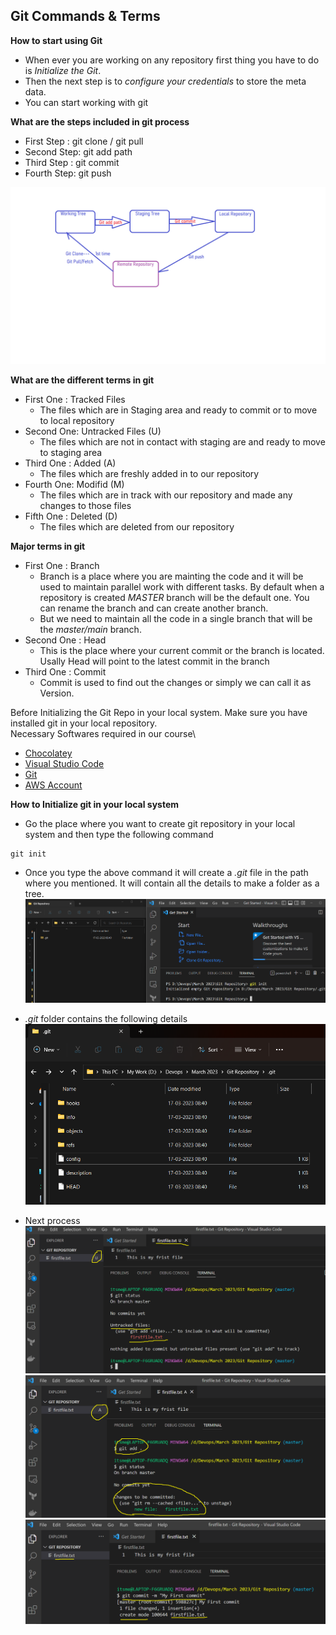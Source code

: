 ## Git Commands & Terms

**How to start using Git**
- When ever you are working on any repository first thing you have to do is *Initialize the Git*. 
- Then the next step is to *configure your credentials* to store the meta data.
- You can start working with git

**What are the steps included in git process**
- First Step : git clone / git pull
- Second Step: git add path
- Third Step : git commit <commit message>
- Fourth Step: git push

![privew](./images/git5.png)

**What are the different terms in git**
- First One : Tracked Files
    - The files which are in Staging area and ready to commit or to move to local repository
- Second One: Untracked Files (U)
    - The files which are not in contact with staging are and ready to move to staging area
- Third One : Added (A)
    - The files which are freshly added in to our repository
- Fourth One: Modifid (M)
    - The files which are in track with our repository and made any changes to those files
- Fifth One : Deleted (D)
    - The files which are deleted from our repository


**Major terms in git**

- First One  : Branch
    - Branch is a place where you are mainting the code and it will be used to maintain parallel work with different tasks. By default when a repository is created *MASTER* branch will be the default one. You can rename the branch and can create another branch.
    - But we need to maintain all the code in a single branch that will be the *master/main* branch.
- Second One : Head
    - This is the place where your current commit or the branch is located. Usally Head will point to the latest commit in the branch
- Third One  : Commit
    - Commit is used to find out the changes or simply we can call it as Version.


Before Initializing the Git Repo in your local system. Make sure you have installed git in your local repository.\
Necessary Softwares required in our course\
- [Chocolatey](https://chocolatey.org/install)
- [Visual Studio Code](https://code.visualstudio.com/Download) 
- [Git](https://git-scm.com/download/win)
- [AWS Account](https://portal.aws.amazon.com/billing/signup?refid=ff721c0f-c85d-4643-817f-04fb0e8a7323&redirect_url=https%3A%2F%2Faws.amazon.com%2Fregistration-confirmation#/start/email)


**How to Initialize git in your local system**
- Go the place where you want to create git repository in your local system and then type the following command
```
git init
```
- Once you type the above command it will create a *.git* file in the path where you mentioned. It will contain all the details to make a folder as a tree.
![privew](./images/git6.png)

- *.git* folder contains the following details
![Privew](./images/git7.png)

- Next process
![Privew](./images/git8.png)
![Privew](./images/git9.png)
![Privew](./images/git10.png)

